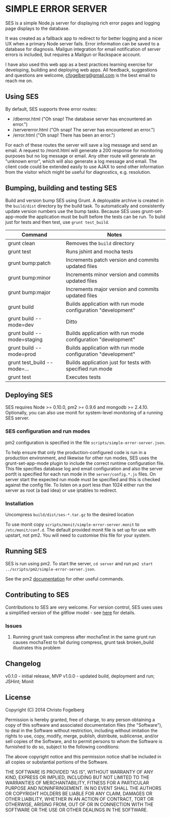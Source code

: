 # SIMPLE ERROR SERVER

SES is a simple Node.js server for displaying rich error pages and logging page displays to the
database.

It was created as a fallback app to redirect to for better logging and a nicer UX when a primary
Node server fails. Error information can be saved to a database for diagnosis. Mailgun integration
for email notification of server errors is included, but requires a Mailgun or Rackspace account.

I have also used this web app as a best practices learning exercise for developing, building and
deploying web apps. All feedback, suggestions and questions are welcome,
[cfogelberg@gmail.com](mailto:cfogelberg@gmail.com) is the best email to reach me on.

## Using SES

By default, SES supports three error routes:

- /dberror.html ("Oh snap! The database server has encountered an error.")
- /servererror.html ("Oh snap! The server has encountered an error.")
- /error.html ("Oh snap! There has been an error.")

For each of these routes the server will save a log message and send an email. A request to
/monit.html will generate a 200 response for monitoring purposes but no log message or email. Any
other route will generate an "unknown error", which will also generate a log message and email. The
client code could be extended easily to use AJAX to send other information from the visitor which
might be useful for diagnostics, e.g. resolution.

## Bumping, building and testing SES

Build and version bump SES using Grunt. A deployable archive is created in the `build/dist`
directory by the build task. To automatically and consistently update version numbers use the bump
tasks. Because SES uses grunt-set-app-mode the application must be built before the tests can be
run. To build just for tests and then test, use `grunt test_build`.

Command                     | Notes
----------------------------|---------------------------------------------------------------------
grunt clean                 | Removes the `build` directory
grunt test                  | Runs jshint and mocha tests
grunt bump:patch            | Increments patch version and commits updated files
grunt bump:minor            | Increments minor version and commits updated files
grunt bump:major            | Increments major version and commits updated files
grunt build                 | Builds application with run mode configuration "development"
grunt build --mode=dev      | Ditto
grunt build --mode=staging  | Builds application with run mode configuration "development"
grunt build --mode=prod     | Builds application with run mode configuration "development"
grunt test_build --mode=... | Builds application just for tests with specified run mode
grunt test                  | Executes tests

## Deploying SES

SES requires Node >= 0.10.0, pm2 >= 0.9.6 and mongodb >= 2.4.10. Optionally, you can also use monit
for system-level monitoring of a running SES server.

### SES configuration and run modes

pm2 configuration is specified in the file `scripts/simple-error-server.json`.

To help ensure that only the production-configured code is run in a production environment, and
likewise for other run modes, SES uses the grunt-set-app-mode plugin to include the correct
runtime configuration file. This file specifies database log and email configuration and also the
server portIt is specified for each run mode in the `server/config.*.js` files. On server start the
expected run mode must be specified and this is checked against the config file. To listen on a port
less than 1024 either run the server as root (a bad idea) or use iptables to redirect.

### Installation

Uncompress `build/dist/ses-*.tar.gz` to the desired location

To use monit  copy `scripts/monit/simple-error-server.monit` to `/etc/monit/conf.d`. The default
provided monit file is set up for use with upstart, not pm2. You will need to customise this file
for your system.

## Running SES

SES is run using pm2. To start the server, `cd server` and run
`pm2 start ../scripts/pm2/simple-error-server.json`.

See the pm2 [documentation](https://github.com/Unitech/pm2#table-of-contents) for other useful
commands.

## Contributing to SES

Contributions to SES are very welcome. For version control, SES uses uses a simplified version of
the gitflow model - see [here](http://nvie.com/posts/a-successful-git-branching-model/) for
details.

### Issues

1. Running grunt task compress after mochaTest in the same grunt run causes mochaTest to fail during
compress, grunt task broken_build illustrates this problem

## Changelog

v0.1.0 - initial release, MVP
v1.0.0 - updated build, deployment and run; JSHint; Monit

## License

Copyright (C) 2014 Christo Fogelberg

Permission is hereby granted, free of charge, to any person obtaining a copy of this software and
associated documentation files (the "Software"), to deal in the Software without restriction,
including without imitation the rights to use, copy, modify, merge, publish, distribute, sublicense,
and/or sell copies of the Software, and to permit persons to whom the Software is furnished to do
so, subject to the following conditions:

The above copyright notice and this permission notice shall be included in all copies or substantial
portions of the Software.

THE SOFTWARE IS PROVIDED "AS IS", WITHOUT WARRANTY OF ANY KIND, EXPRESS OR IMPLIED, INCLUDING BUT
NOT LIMITED TO THE WARRANTIES OF MERCHANTABILITY, FITNESS FOR A PARTICULAR PURPOSE AND
NONINFRINGEMENT. IN NO EVENT SHALL THE AUTHORS OR COPYRIGHT HOLDERS BE LIABLE FOR ANY CLAIM, DAMAGES
OR OTHER LIABILITY, WHETHER IN AN ACTION OF CONTRACT, TORT OR OTHERWISE, ARISING FROM, OUT OF OR IN
CONNECTION WITH THE SOFTWARE OR THE USE OR OTHER DEALINGS IN THE SOFTWARE.
